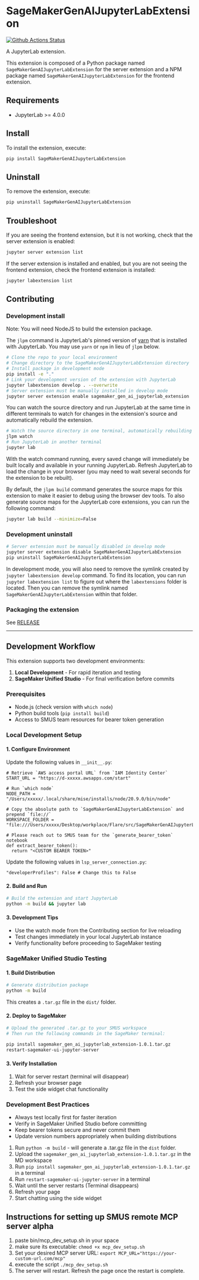 # SageMakerGenAIJupyterLabExtension

[![Github Actions Status](/workflows/Build/badge.svg)](/actions/workflows/build.yml)

A JupyterLab extension.

This extension is composed of a Python package named `SageMakerGenAIJupyterLabExtension`
for the server extension and a NPM package named `SageMakerGenAIJupyterLabExtension`
for the frontend extension.

## Requirements

- JupyterLab >= 4.0.0

## Install

To install the extension, execute:

```bash
pip install SageMakerGenAIJupyterLabExtension
```

## Uninstall

To remove the extension, execute:

```bash
pip uninstall SageMakerGenAIJupyterLabExtension
```

## Troubleshoot

If you are seeing the frontend extension, but it is not working, check
that the server extension is enabled:

```bash
jupyter server extension list
```

If the server extension is installed and enabled, but you are not seeing
the frontend extension, check the frontend extension is installed:

```bash
jupyter labextension list
```

## Contributing

### Development install

Note: You will need NodeJS to build the extension package.

The `jlpm` command is JupyterLab's pinned version of
[yarn](https://yarnpkg.com/) that is installed with JupyterLab. You may use
`yarn` or `npm` in lieu of `jlpm` below.

```bash
# Clone the repo to your local environment
# Change directory to the SageMakerGenAIJupyterLabExtension directory
# Install package in development mode
pip install -e "."
# Link your development version of the extension with JupyterLab
jupyter labextension develop . --overwrite
# Server extension must be manually installed in develop mode
jupyter server extension enable sagemaker_gen_ai_jupyterlab_extension
```

You can watch the source directory and run JupyterLab at the same time in different terminals to watch for changes in the extension's source and automatically rebuild the extension.

```bash
# Watch the source directory in one terminal, automatically rebuilding when needed
jlpm watch
# Run JupyterLab in another terminal
jupyter lab
```

With the watch command running, every saved change will immediately be built locally and available in your running JupyterLab. Refresh JupyterLab to load the change in your browser (you may need to wait several seconds for the extension to be rebuilt).

By default, the `jlpm build` command generates the source maps for this extension to make it easier to debug using the browser dev tools. To also generate source maps for the JupyterLab core extensions, you can run the following command:

```bash
jupyter lab build --minimize=False
```

### Development uninstall

```bash
# Server extension must be manually disabled in develop mode
jupyter server extension disable SageMakerGenAIJupyterLabExtension
pip uninstall SageMakerGenAIJupyterLabExtension
```

In development mode, you will also need to remove the symlink created by `jupyter labextension develop`
command. To find its location, you can run `jupyter labextension list` to figure out where the `labextensions`
folder is located. Then you can remove the symlink named `SageMakerGenAIJupyterLabExtension` within that folder.

### Packaging the extension

See [RELEASE](RELEASE.md)

---

## Development Workflow

This extension supports two development environments:

1. **Local Development** - For rapid iteration and testing
2. **SageMaker Unified Studio** - For final verification before commits

### Prerequisites

- Node.js (check version with `which node`)
- Python build tools (`pip install build`)
- Access to SMUS team resources for bearer token generation

### Local Development Setup

#### 1. Configure Environment

Update the following values in `__init__.py`:

```
# Retrieve `AWS access portal URL` from `IAM Identity Center`
START_URL = "https://d-xxxxx.awsapps.com/start"

# Run `which node`
NODE_PATH = "/Users/xxxxx/.local/share/mise/installs/node/20.9.0/bin/node"

# Copy the absolute path to `SageMakerGenAIJupyterLabExtension` and prepend `file://`
WORKSPACE_FOLDER = "file:///Users/xxxxx/Desktop/workplace/Flare/src/SageMakerGenAIJupyterLabExtension"

# Please reach out to SMUS team for the `generate_bearer_token` notebook
def extract_bearer_token():
  return "<CUSTOM BEARER TOKEN>"
```

Update the following values in `lsp_server_connection.py`:

```
"developerProfiles": False # Change this to False
```

#### 2. Build and Run

```bash
# Build the extension and start JupyterLab
python -m build && jupyter lab
```

#### 3. Development Tips

- Use the watch mode from the Contributing section for live reloading
- Test changes immediately in your local JupyterLab instance
- Verify functionality before proceeding to SageMaker testing

### SageMaker Unified Studio Testing

#### 1. Build Distribution

```bash
# Generate distribution package
python -m build
```

This creates a `.tar.gz` file in the `dist/` folder.

#### 2. Deploy to SageMaker

```bash
# Upload the generated .tar.gz to your SMUS workspace
# Then run the following commands in the SageMaker terminal:

pip install sagemaker_gen_ai_jupyterlab_extension-1.0.1.tar.gz
restart-sagemaker-ui-jupyter-server
```

#### 3. Verify Installation

1. Wait for server restart (terminal will disappear)
2. Refresh your browser page
3. Test the side widget chat functionality

### Development Best Practices

- Always test locally first for faster iteration
- Verify in SageMaker Unified Studio before committing
- Keep bearer tokens secure and never commit them
- Update version numbers appropriately when building distributions
1. Run `python -m build` - will generate a .tar.gz file in the `dist` folder.
2. Upload the `sagemaker_gen_ai_jupyterlab_extension-1.0.1.tar.gz` in the MD workspace
3. Run `pip install sagemaker_gen_ai_jupyterlab_extension-1.0.1.tar.gz` in a terminal
4. Run `restart-sagemaker-ui-jupyter-server` in a terminal
5. Wait until the server restarts (Terminal disappears)
6. Refresh your page
7. Start chatting using the side widget

## Instructions for setting up SMUS remote MCP server alpha
1. paste bin/mcp_dev_setup.sh in your space
2. make sure its executable: `chmod +x mcp_dev_setup.sh`
3. Set your desired MCP server URL: `export MCP_URL="https://your-custom-url.com/mcp"`
3. execute the script `./mcp_dev_setup.sh`
4. The server will restart. Refresh the page once the restart is complete.

